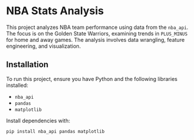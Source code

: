 # NBA Stats Analysis

This project analyzes NBA team performance using data from the `nba_api`. The focus is on the Golden State Warriors, examining trends in `PLUS_MINUS` for home and away games. The analysis involves data wrangling, feature engineering, and visualization.


## Installation

To run this project, ensure you have Python and the following libraries installed:

- `nba_api`
- `pandas`
- `matplotlib`

Install dependencies with:
```bash
pip install nba_api pandas matplotlib

